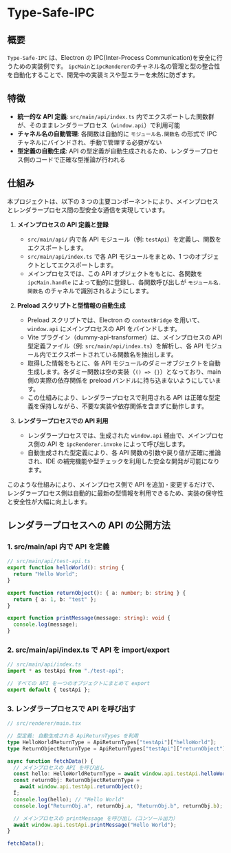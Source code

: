 # Type-Safe-IPC

## 概要

`Type-Safe-IPC` は、Electron の IPC(Inter-Process Communication)を安全に行うための実装例です。
`ipcMain`と`ipcRenderer`のチャネル名の管理と型の整合性を自動化することで、開発中の実装ミスや型エラーを未然に防ぎます。

## 特徴

- **統一的な API 定義**: `src/main/api/index.ts` 内でエクスポートした関数群が、そのままレンダラープロセス（`window.api`）で利用可能
- **チャネル名の自動管理**: 各関数は自動的に `モジュール名.関数名` の形式で IPC チャネルにバインドされ、手動で管理する必要がない
- **型定義の自動生成**: API の型定義が自動生成されるため、レンダラープロセス側のコードで正確な型推論が行われる

## 仕組み

本プロジェクトは、以下の 3 つの主要コンポーネントにより、メインプロセスとレンダラープロセス間の型安全な通信を実現しています。

1. **メインプロセスの API 定義と登録**

   - `src/main/api/` 内で各 API モジュール（例: `testApi`）を定義し、関数をエクスポートします。
   - `src/main/api/index.ts` で各 API モジュールをまとめ、1 つのオブジェクトとしてエクスポートします。
   - メインプロセスでは、この API オブジェクトをもとに、各関数を `ipcMain.handle` によって動的に登録し、各関数呼び出しが `モジュール名.関数名` のチャネルで識別されるようにします。

2. **Preload スクリプトと型情報の自動生成**

   - Preload スクリプトでは、Electron の `contextBridge` を用いて、`window.api` にメインプロセスの API をバインドします。
   - Vite プラグイン（dummy-api-transformer）は、メインプロセスの API 型定義ファイル（例: `src/main/api/index.ts`）を解析し、各 API モジュール内でエクスポートされている関数名を抽出します。
   - 取得した情報をもとに、各 API モジュールのダミーオブジェクトを自動生成します。各ダミー関数は空の実装（`() => {}`）となっており、main 側の実際の依存関係を preload バンドルに持ち込まないようにしています。
   - この仕組みにより、レンダラープロセスで利用される API は正確な型定義を保持しながら、不要な実装や依存関係を含まずに動作します。

3. **レンダラープロセスでの API 利用**
   - レンダラープロセスでは、生成された `window.api` 経由で、メインプロセス側の API を `ipcRenderer.invoke` によって呼び出します。
   - 自動生成された型定義により、各 API 関数の引数や戻り値が正確に推論され、IDE の補完機能や型チェックを利用した安全な開発が可能になります。

このような仕組みにより、メインプロセス側で API を追加・変更するだけで、レンダラープロセス側は自動的に最新の型情報を利用できるため、実装の保守性と安全性が大幅に向上します。

## レンダラープロセスへの API の公開方法

### 1. src/main/api 内で API を定義

```typescript
// src/main/api/test-api.ts
export function helloWorld(): string {
  return "Hello World";
}

export function returnObject(): { a: number; b: string } {
  return { a: 1, b: "test" };
}

export function printMessage(message: string): void {
  console.log(message);
}
```

### 2. src/main/api/index.ts で API を import/export

```typescript
// src/main/api/index.ts
import * as testApi from "./test-api";

// すべての API を一つのオブジェクトにまとめて export
export default { testApi };
```

### 3. レンダラープロセスで API を呼び出す

```typescript
// src/renderer/main.tsx

// 型定義: 自動生成される ApiReturnTypes を利用
type HelloWorldReturnType = ApiReturnTypes["testApi"]["helloWorld"];
type ReturnObjectReturnType = ApiReturnTypes["testApi"]["returnObject"];

async function fetchData() {
  // メインプロセスの API を呼び出し
  const hello: HelloWorldReturnType = await window.api.testApi.helloWorld();
  const returnObj: ReturnObjectReturnType =
    await window.api.testApi.returnObject();
  Ï;
  console.log(hello); // "Hello World"
  console.log("ReturnObj.a", returnObj.a, "ReturnObj.b", returnObj.b); // ReturnObj.a 1 ReturnObj.b "test"

  // メインプロセスの printMessage を呼び出し（コンソール出力）
  await window.api.testApi.printMessage("Hello World");
}

fetchData();
```
